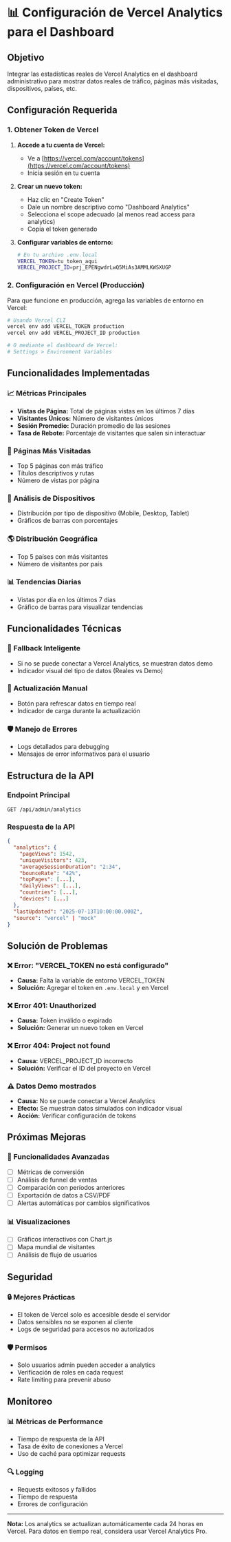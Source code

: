 # 📊 Configuración de Vercel Analytics para el Dashboard

## Objetivo
Integrar las estadísticas reales de Vercel Analytics en el dashboard administrativo para mostrar datos reales de tráfico, páginas más visitadas, dispositivos, países, etc.

## Configuración Requerida

### 1. Obtener Token de Vercel

1. **Accede a tu cuenta de Vercel:**
   - Ve a [https://vercel.com/account/tokens](https://vercel.com/account/tokens)
   - Inicia sesión en tu cuenta

2. **Crear un nuevo token:**
   - Haz clic en "Create Token"
   - Dale un nombre descriptivo como "Dashboard Analytics"
   - Selecciona el scope adecuado (al menos read access para analytics)
   - Copia el token generado

3. **Configurar variables de entorno:**
   ```bash
   # En tu archivo .env.local
   VERCEL_TOKEN=tu_token_aqui
   VERCEL_PROJECT_ID=prj_EPENgwdrLwQ5MiAs3AMMLKWSXUGP
   ```

### 2. Configuración en Vercel (Producción)

Para que funcione en producción, agrega las variables de entorno en Vercel:

```bash
# Usando Vercel CLI
vercel env add VERCEL_TOKEN production
vercel env add VERCEL_PROJECT_ID production

# O mediante el dashboard de Vercel:
# Settings > Environment Variables
```

## Funcionalidades Implementadas

### 📈 Métricas Principales
- **Vistas de Página:** Total de páginas vistas en los últimos 7 días
- **Visitantes Únicos:** Número de visitantes únicos
- **Sesión Promedio:** Duración promedio de las sesiones
- **Tasa de Rebote:** Porcentaje de visitantes que salen sin interactuar

### 📄 Páginas Más Visitadas
- Top 5 páginas con más tráfico
- Títulos descriptivos y rutas
- Número de vistas por página

### 📱 Análisis de Dispositivos
- Distribución por tipo de dispositivo (Mobile, Desktop, Tablet)
- Gráficos de barras con porcentajes

### 🌎 Distribución Geográfica
- Top 5 países con más visitantes
- Número de visitantes por país

### 📊 Tendencias Diarias
- Vistas por día en los últimos 7 días
- Gráfico de barras para visualizar tendencias

## Funcionalidades Técnicas

### 🔄 Fallback Inteligente
- Si no se puede conectar a Vercel Analytics, se muestran datos demo
- Indicador visual del tipo de datos (Reales vs Demo)

### 🔄 Actualización Manual
- Botón para refrescar datos en tiempo real
- Indicador de carga durante la actualización

### 🛡️ Manejo de Errores
- Logs detallados para debugging
- Mensajes de error informativos para el usuario

## Estructura de la API

### Endpoint Principal
```
GET /api/admin/analytics
```

### Respuesta de la API
```json
{
  "analytics": {
    "pageViews": 1542,
    "uniqueVisitors": 423,
    "averageSessionDuration": "2:34",
    "bounceRate": "42%",
    "topPages": [...],
    "dailyViews": [...],
    "countries": [...],
    "devices": [...]
  },
  "lastUpdated": "2025-07-13T10:00:00.000Z",
  "source": "vercel" | "mock"
}
```

## Solución de Problemas

### ❌ Error: "VERCEL_TOKEN no está configurado"
- **Causa:** Falta la variable de entorno VERCEL_TOKEN
- **Solución:** Agregar el token en `.env.local` y en Vercel

### ❌ Error 401: Unauthorized
- **Causa:** Token inválido o expirado
- **Solución:** Generar un nuevo token en Vercel

### ❌ Error 404: Project not found
- **Causa:** VERCEL_PROJECT_ID incorrecto
- **Solución:** Verificar el ID del proyecto en Vercel

### ⚠️ Datos Demo mostrados
- **Causa:** No se puede conectar a Vercel Analytics
- **Efecto:** Se muestran datos simulados con indicador visual
- **Acción:** Verificar configuración de tokens

## Próximas Mejoras

### 🚀 Funcionalidades Avanzadas
- [ ] Métricas de conversión
- [ ] Análisis de funnel de ventas
- [ ] Comparación con períodos anteriores
- [ ] Exportación de datos a CSV/PDF
- [ ] Alertas automáticas por cambios significativos

### 📊 Visualizaciones
- [ ] Gráficos interactivos con Chart.js
- [ ] Mapa mundial de visitantes
- [ ] Análisis de flujo de usuarios

## Seguridad

### 🔒 Mejores Prácticas
- El token de Vercel solo es accesible desde el servidor
- Datos sensibles no se exponen al cliente
- Logs de seguridad para accesos no autorizados

### 🛡️ Permisos
- Solo usuarios admin pueden acceder a analytics
- Verificación de roles en cada request
- Rate limiting para prevenir abuso

## Monitoreo

### 📊 Métricas de Performance
- Tiempo de respuesta de la API
- Tasa de éxito de conexiones a Vercel
- Uso de caché para optimizar requests

### 🔍 Logging
- Requests exitosos y fallidos
- Tiempo de respuesta
- Errores de configuración

---

**Nota:** Los analytics se actualizan automáticamente cada 24 horas en Vercel. Para datos en tiempo real, considera usar Vercel Analytics Pro.
